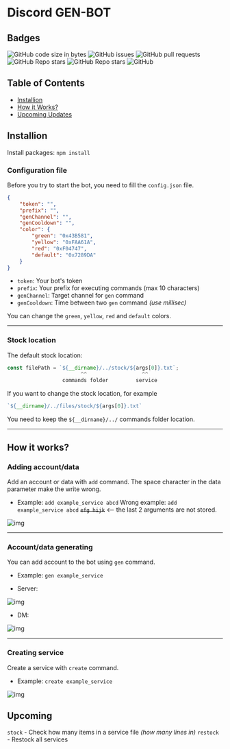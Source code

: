 # Discord GEN-BOT

## Badges
![GitHub code size in bytes](https://img.shields.io/github/languages/code-size/blazsmaster/discord-gen-bot?style=for-the-badge)
![GitHub issues](https://img.shields.io/github/issues/blazsmaster/discord-gen-bot?style=for-the-badge)
![GitHub pull requests](https://img.shields.io/github/issues-pr/blazsmaster/discord-gen-bot?style=for-the-badge)
![GitHub Repo stars](https://img.shields.io/github/stars/blazsmaster/discord-gen-bot?style=for-the-badge)
![GitHub Repo stars](https://img.shields.io/github/stars/blazsmaster/discord-gen-bot?style=for-the-badge)
![GitHub](https://img.shields.io/github/license/blazsmaster/discord-gen-bot?style=for-the-badge)


## Table of Contents
- [Installion](#-installion)
- [How it Works?](#-works?)
- [Upcoming Updates](#-upcoming)

## Installion
Install packages: `npm install`

### Configuration file
Before you try to start the bot, you need to fill the `config.json` file.
```json
{
    "token": "",
    "prefix": "",
    "genChannel": "",
    "genCooldown": "",
    "color": {
        "green": "0x43B581",
        "yellow": "0xFAA61A",
        "red": "0xF04747",
        "default": "0x7289DA"
    }
}
```
- `token`: Your bot's token
- `prefix`: Your prefix for executing commands (max 10 characters)
- `genChannel`: Target channel for `gen` command
- `genCooldown`: Time between two `gen` command *(use millisec)*

You can change the `green`, `yellow`, `red` and `default` colors.

---

### Stock location
The default stock location: 
```js
const filePath = `${__dirname}/../stock/${args[0]}.txt`;
                        ^^                  ^^
                  commands folder         service
```
If you want to change the stock location, for example 
```js
`${__dirname}/../files/stock/${args[0]}.txt`
```
You need to keep the `${__dirname}/../` commands folder location.

---

## How it works?

### Adding account/data
Add an account or data with `add` command. The space character in the data parameter make the write wrong.
- Example: `add example_service abcd`
Wrong example: `add example_service abcd` ~~`efg hijk`~~ <-- the last 2 arguments are not stored.

![img](https://media.discordapp.net/attachments/823618296272257024/823618331881504798/unknown.png)

---

### Account/data generating
You can add account to the bot using `gen` command.
- Example: `gen example_service`

- Server:

![img](https://media.discordapp.net/attachments/823618296272257024/823618340198940812/unknown.png)

- DM:

![img](https://media.discordapp.net/attachments/823618296272257024/823618347966005349/unknown.png)

---

### Creating service
Create a service with `create` command.
- Example: `create example_service`

![img](https://media.discordapp.net/attachments/823618296272257024/823618323047907358/unknown.png)

## Upcoming

`stock` - Check how many items in a service file *(how many lines in)*
`restock` - Restock all services